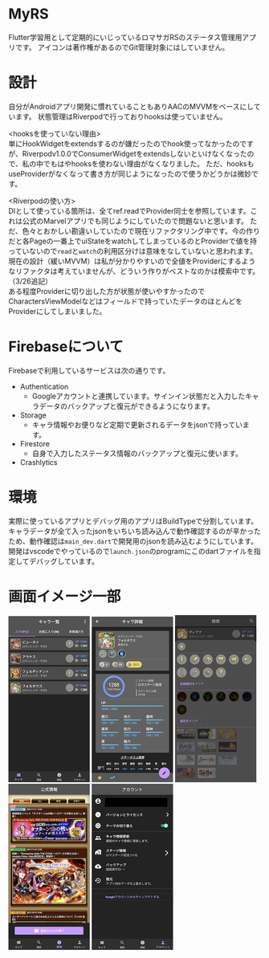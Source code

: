 # MyRS
Flutter学習用として定期的にいじっているロマサガRSのステータス管理用アプリです。
アイコンは著作権があるのでGit管理対象にはしていません。

# 設計
自分がAndroidアプリ開発に慣れていることもありAACのMVVMをベースにしています。
状態管理はRiverpodで行っておりhooksは使っていません。

<hooksを使っていない理由>  
単にHookWidgetをextendsするのが嫌だったのでhook使ってなかったのですが、Riverpodv1.0.0でConsumerWidgetをextendsしないといけなくなったので、私の中でもはやhooksを使わない理由がなくなりました。
ただ、hooksもuseProviderがなくなって書き方が同じようになったので使うかどうかは微妙です。

<Riverpodの使い方>  
DIとして使っている箇所は、全てref.readでProvider同士を参照しています。これは公式のMarvelアプリでも同じようにしていたので問題ないと思います。
ただ、色々とおかしい勘違いしていたので現在リファクタリング中です。今の作りだと各Pageの一番上でuiStateをwatchしてしまっているのとProviderで値を持っていないので`read`と`watch`の利用区分けは意味をなしていないと思われます。  
現在の設計（緩いMVVM）は私が分かりやすいので全値をProviderにするようなリファクタは考えていませんが、どういう作りがベストなのかは模索中です。  
（3/26追記）  
ある程度Providerに切り出した方が状態が使いやすかったのでCharactersViewModelなどはフィールドで持っていたデータのほとんどをProviderにしてしまいました。

# Firebaseについて
Firebaseで利用しているサービスは次の通りです。
  - Authentication
    - Googleアカウントと連携しています。サインイン状態だと入力したキャラデータのバックアップと復元ができるようになります。
  - Storage
    - キャラ情報やお便りなど定期で更新されるデータをjsonで持っています。
  - Firestore
    - 自身で入力したステータス情報のバックアップと復元に使います。
  - Crashlytics
# 環境
実際に使っているアプリとデバッグ用のアプリはBuildTypeで分割しています。
キャラデータが全て入ったjsonをいちいち読み込んで動作確認するのが辛かったため、動作確認は`main_dev.dart`で開発用のjsonを読み込むようにしています。
開発はvscodeでやっているので`launch.json`のprogramにこのdartファイルを指定してデバッグしています。

# 画面イメージ一部
![01](/images/01_char_list.png)
![02](/images/02_char_detail.png)
![03](images/03_search.png)
![04](images/04_info.png)
![05](images/05_account.png)
